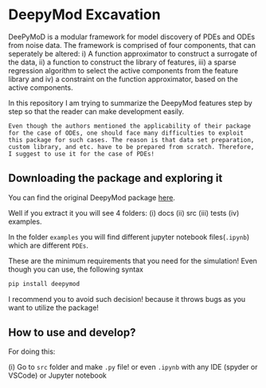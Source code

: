 # DeepyMod Excavation

DeePyMoD is a modular framework for model discovery of PDEs and ODEs from noise data. The framework is comprised of four components, that can seperately be altered: i) A function approximator to construct a surrogate of the data, ii) a function to construct the library of features, iii) a sparse regression algorithm to select the active components from the feature library and iv) a constraint on the function approximator, based on the active components.

In this repository I am trying to summarize the DeepyMod features step by step so that the reader can make development easily.

`Even though the authors mentioned the applicability of their package for the case of ODEs, one should face many difficulties to exploit this package for such cases. The reason is that data set preparation, custom library, and etc. have to be prepared from scratch. Therefore, I suggest to use it for the case of PDEs!`

## Downloading the package and exploring it

You can find the original DeepyMod package [here](https:https://github.com/PhIMaL/DeePyMoD).

Well if you extract it you will see 4 folders: (i) docs (ii) src (iii) tests (iv) examples.

In the folder `examples` you will find different jupyter notebook files(`.ipynb`) which are different `PDEs`.

These are the minimum requirements that you need for the simulation! Even though you can use, the following syntax
```bash
pip install deepymod
``` 
I recommend you to avoid such decision! because it throws bugs as you want to utilize the package!


## How to use and develop?

For doing this:

(i) Go to `src` folder and make `.py` file! or even `.ipynb` with any IDE (spyder or VSCode) or Jupyter notebook
